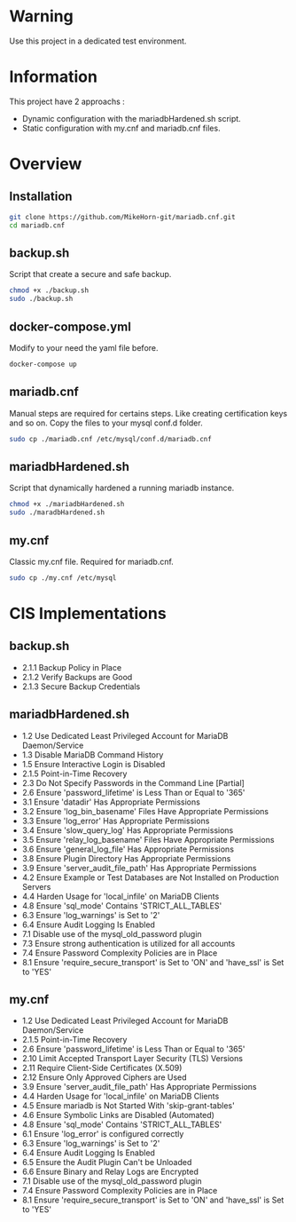 # Warning
Use this project in a dedicated test environment.

# Information
This project have 2 approachs :
* Dynamic configuration with the mariadbHardened.sh script.
* Static configuration with my.cnf and mariadb.cnf files.

# Overview
## Installation
```bash
git clone https://github.com/MikeHorn-git/mariadb.cnf.git
cd mariadb.cnf
```

## backup.sh
Script that create a secure and safe backup.
```bash
chmod +x ./backup.sh
sudo ./backup.sh
```

## docker-compose.yml
Modify to your need the yaml file before.
```bash
docker-compose up
```

## mariadb.cnf
Manual steps are required for certains steps. Like creating certification keys and so on.
Copy the files to your mysql conf.d folder.
```bash
sudo cp ./mariadb.cnf /etc/mysql/conf.d/mariadb.cnf
```

## mariadbHardened.sh
Script that dynamically hardened a running mariadb instance.
```bash
chmod +x ./mariadbHardened.sh
sudo ./maradbHardened.sh
```

## my.cnf
Classic my.cnf file. Required for mariadb.cnf.
```bash
sudo cp ./my.cnf /etc/mysql
```

# CIS Implementations
## backup.sh
* 2.1.1 Backup Policy in Place
* 2.1.2 Verify Backups are Good
* 2.1.3 Secure Backup Credentials

## mariadbHardened.sh
* 1.2 Use Dedicated Least Privileged Account for MariaDB Daemon/Service
* 1.3 Disable MariaDB Command History
* 1.5 Ensure Interactive Login is Disabled
* 2.1.5 Point-in-Time Recovery
* 2.3 Do Not Specify Passwords in the Command Line [Partial]
* 2.6 Ensure 'password_lifetime' is Less Than or Equal to '365'
* 3.1 Ensure 'datadir' Has Appropriate Permissions
* 3.2 Ensure 'log_bin_basename' Files Have Appropriate Permissions
* 3.3 Ensure 'log_error' Has Appropriate Permissions
* 3.4 Ensure 'slow_query_log' Has Appropriate Permissions
* 3.5 Ensure 'relay_log_basename' Files Have Appropriate Permissions
* 3.6 Ensure 'general_log_file' Has Appropriate Permissions
* 3.8 Ensure Plugin Directory Has Appropriate Permissions
* 3.9 Ensure 'server_audit_file_path' Has Appropriate Permissions
* 4.2 Ensure Example or Test Databases are Not Installed on Production Servers
* 4.4 Harden Usage for 'local_infile' on MariaDB Clients
* 4.8 Ensure 'sql_mode' Contains 'STRICT_ALL_TABLES'
* 6.3 Ensure 'log_warnings' is Set to '2'
* 6.4 Ensure Audit Logging Is Enabled
* 7.1 Disable use of the mysql_old_password plugin
* 7.3 Ensure strong authentication is utilized for all accounts
* 7.4 Ensure Password Complexity Policies are in Place
* 8.1 Ensure 'require_secure_transport' is Set to 'ON' and 'have_ssl' is Set to 'YES'

## my.cnf
* 1.2 Use Dedicated Least Privileged Account for MariaDB Daemon/Service
* 2.1.5 Point-in-Time Recovery
* 2.6 Ensure 'password_lifetime' is Less Than or Equal to '365'
* 2.10 Limit Accepted Transport Layer Security (TLS) Versions
* 2.11 Require Client-Side Certificates (X.509)
* 2.12 Ensure Only Approved Ciphers are Used
* 3.9 Ensure 'server_audit_file_path' Has Appropriate Permissions
* 4.4 Harden Usage for 'local_infile' on MariaDB Clients
* 4.5 Ensure mariadb is Not Started With 'skip-grant-tables'
* 4.6 Ensure Symbolic Links are Disabled (Automated)
* 4.8 Ensure 'sql_mode' Contains 'STRICT_ALL_TABLES'
* 6.1 Ensure 'log_error' is configured correctly
* 6.3 Ensure 'log_warnings' is Set to '2'
* 6.4 Ensure Audit Logging Is Enabled
* 6.5 Ensure the Audit Plugin Can't be Unloaded
* 6.6 Ensure Binary and Relay Logs are Encrypted
* 7.1 Disable use of the mysql_old_password plugin
* 7.4 Ensure Password Complexity Policies are in Place
* 8.1 Ensure 'require_secure_transport' is Set to 'ON' and 'have_ssl' is Set to 'YES'
